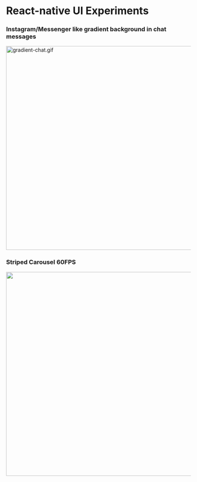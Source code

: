 # React-native UI Experiments

### Instagram/Messenger like gradient background in chat messages
<img src="gradient-chat.gif" alt="gradient-chat.gif" height="555"/> 

### Striped Carousel 60FPS
<img src="StripedCarousel.gif" height="555" />
